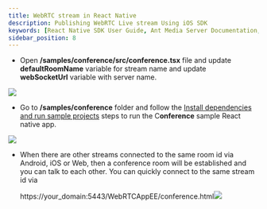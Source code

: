```yaml
---
title: WebRTC stream in React Native
description: Publishing WebRTC Live stream Using iOS SDK 
keywords: [React Native SDK User Guide, Ant Media Server Documentation, Ant Media Server Tutorials]
sidebar_position: 8
---
```


*   Open **/samples/conference/src/conference.tsx** file and update **defaultRoomName** variable for stream name and update **webSocketUrl** variable with server name.

![](@site/static/img/image-1655196972089.png)

*   Go to **/samples/conference** folder and follow the [Install dependencies and run sample projects](https://portal.document360.io/guides/developer-sdk-and-api/sdk-integration/react-native-sdk#install-dependencies-and-run-sample-projects) steps to run the C**onference** sample React native app.

![](@site/static/img/image-1655197421323.png)

*   When there are other streams connected to the same room id via Android, iOS or Web, then a conference room will be established and you can talk to each other. You can quickly connect to the same stream id via
    
    https://your\_domain:5443/WebRTCAppEE/conference.html![](@site/static/img/image-1655197140679.png)  
